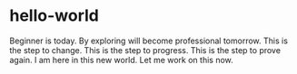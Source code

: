 # hello-world
Beginner is today. By exploring will become professional tomorrow. This is the step to change. This is the step to progress. This is the step to prove again. 
I am here in this new world.
Let me work on this now.
